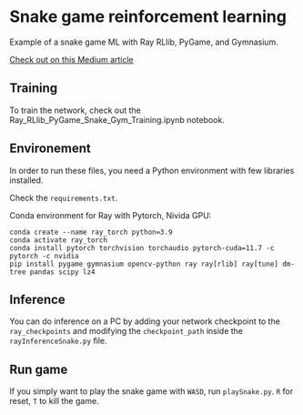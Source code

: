 # Snake game reinforcement learning
Example of a snake game ML with Ray RLlib, PyGame, and Gymnasium.

[Check out on this Medium article](https://faun.pub/building-the-perfect-a-i-game-player-using-ray-rllib-pytorch-and-gymnasium-cdb1d5624844?sk=93e8b3523ed5f77c29df3c98c1dc4077)

## Training
To train the network, check out the Ray_RLlib_PyGame_Snake_Gym_Training.ipynb notebook.

## Environement
In order to run these files, you need a Python environment with few libraries installed.

Check the `requirements.txt`.

Conda environment for Ray with Pytorch, Nivida GPU:

    conda create --name ray_torch python=3.9
	conda activate ray_torch
	conda install pytorch torchvision torchaudio pytorch-cuda=11.7 -c pytorch -c nvidia
	pip install pygame gymnasium opencv-python ray ray[rlib] ray[tune] dm-tree pandas scipy lz4
	
## Inference
You can do inference on a PC by adding your network checkpoint to the `ray_checkpoints` and modifying the `checkpoint_path` inside the `rayInferenceSnake.py` file.

## Run game
If you simply want to play the snake game with `WASD`, run `playSnake.py`. `R` for reset, `T` to kill the game.
